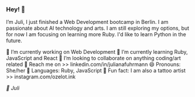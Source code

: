 ### Hey! 👋

I’m Juli, I just finished a Web Development bootcamp in Berlin. I am passionate about AI technology and arts. I am still exploring my options, but for now I am focusing on learning more Ruby. I'd like to learn Python in the future.

🔭 I’m currently working on Web Development
🌱 I’m currently learning Ruby, JavaScript and React
👯 I’m looking to collaborate on anything coding/art related
💌 Reach me on >> linkedin.com/in/julianafuhrmann
😄 Pronouns: She/her
💎 Languages: Ruby, JavaScript
🖤 Fun fact: I am also a tattoo artist >> instagram.com/ozelot.ink


*🤍 Juli*

